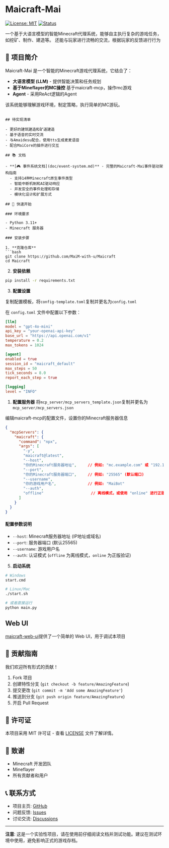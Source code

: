 # Maicraft-Mai

[![License: MIT](https://img.shields.io/badge/License-MIT-yellow.svg)](https://opensource.org/licenses/MIT)
[![Status](https://img.shields.io/badge/Status-Active-green.svg)](https://github.com/MaiToTheGate/Maicraft-Mai)

一个基于大语言模型的智能Minecraft代理系统，能够自主执行复杂的游戏任务，如挖矿、制作、建造等。
还能与玩家进行流畅的交流，根据玩家的反馈进行行为

## 🎯 项目简介

Maicraft-Mai 是一个智能的Minecraft游戏代理系统，它结合了：
- **大语言模型 (LLM)** - 提供智能决策和任务规划
- **基于Mineflayer的MC操控** 基于maicraft-mcp，操作mc游戏
- **Agent** - 采用ReAct逻辑的Agent

该系统能够理解游戏环境，制定策略，执行简单的MC游玩。
```

## 待实现清单

- 更好的建筑建造和矿道建造
- 基于语音的实时交流
- 与Amaidesu配合，使用tts生成麦麦语音
- 配合MaiCore的插件进行交互

## 📚 文档

- **[🎮 事件系统文档](doc/event-system.md)** - 完整的Maicraft-Mai事件驱动架构指南
  - 支持14种Minecraft原生事件类型
  - 智能中断机制和AI驱动响应
  - 并发安全的事件处理和存储
  - 模块化设计和扩展方式

## 🚀 快速开始

### 环境要求

- Python 3.11+
- Minecraft 服务器

### 安装步骤

1. **克隆仓库**
```bash
git clone https://github.com/MaiM-with-u/Maicraft
cd Maicraft
```

2. **安装依赖**
```bash
pip install -r requirements.txt
```

3. **配置设置**

复制配置模板，将`config-template.toml`复制并更名为`config.toml`

在 `config.toml` 文件中配置以下参数：

```toml
[llm]
model = "gpt-4o-mini"
api_key = "your-openai-api-key"
base_url = "https://api.openai.com/v1"
temperature = 0.2
max_tokens = 1024

[agent]
enabled = true
session_id = "maicraft_default"
max_steps = 50
tick_seconds = 8.0
report_each_step = true

[logging]
level = "INFO"
```

1. **配置服务器**
将`mcp_server/mcp_servers_template.json`复制并更名为`mcp_server/mcp_servers.json`

编辑maicraft-mcp的配置文件，设置你的Minecraft服务器信息
```json
{
  "mcpServers": {
    "maicraft": {
      "command": "npx",
      "args": [
        "-y",
        "maicraft@latest",
        "--host",
        "你的Minecraft服务器地址",     // 例如: "mc.example.com" 或 "192.168.1.100"
        "--port",
        "你的Minecraft服务器端口",     // 例如: "25565" (默认端口)
        "--username",
        "你的游戏用户名",              // 例如: "MaiBot"
        "--auth",
        "offline"                     // 离线模式，或使用 "online" 进行正版验证
      ]
    }
  }
}
```
#### 配置参数说明
- `--host`: Minecraft服务器地址 (IP地址或域名)
- `--port`: 服务器端口 (默认25565)
- `--username`: 游戏用户名
- `--auth`: 认证模式 (`offline` 为离线模式，`online` 为正版验证)

5. **启动系统**
```bash
# Windows
start.cmd

# Linux/Mac
./start.sh

# 或者直接运行
python main.py
```

## Web UI

[maicraft-web-ui](https://github.com/ChangingSelf/maicraft-web-ui)提供了一个简单的 Web UI，用于调试本项目


## 🤝 贡献指南

我们欢迎所有形式的贡献！

1. Fork 项目
2. 创建特性分支 (`git checkout -b feature/AmazingFeature`)
3. 提交更改 (`git commit -m 'Add some AmazingFeature'`)
4. 推送到分支 (`git push origin feature/AmazingFeature`)
5. 开启 Pull Request

## 📄 许可证

本项目采用 MIT 许可证 - 查看 [LICENSE](LICENSE) 文件了解详情。

## 🙏 致谢

- Minecraft 开发团队
- Mineflayer
- 所有贡献者和用户


## 📞 联系方式

- 项目主页: [GitHub](https://github.com/MaiToTheGate/Maicraft-Mai)
- 问题反馈: [Issues](https://github.com/MaiToTheGate/Maicraft-Mai/issues)
- 讨论交流: [Discussions](https://github.com/MaiToTheGate/Maicraft-Mai/discussions)

---

**注意**: 这是一个实验性项目，请在使用前仔细阅读文档并测试功能。建议在测试环境中使用，避免影响正式的游戏存档。
